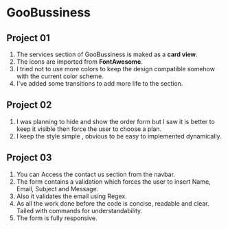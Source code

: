 # GooBussiness

## Project 01
<ol>
    <li>The services section of GooBussiness is maked as a <b>card view</b>.</li>
    <li>The icons are imported from <b>FontAwesome</b>.</li>
    <li>I tried not to use more colors to keep the design compatible somehow with the current color scheme.</li>
    <li>I've added some transitions to add more life to the section.</li>
</ol>

## Project 02
<ol>
    <li>I was planning to hide and show the order form but I saw it is better to keep it visible then force the user to choose a plan.</li>
    <li>I keep the style simple , obvious to be easy to implemented dynamically. </li>
</ol>

## Project 03
<ol>
    <li>You can Access the contact us section from the navbar.</li>
    <li>The form contains a validation which forces the user to insert Name, Email, Subject and Message.</li>
    <li>Also it validates the email using Regex.</li>
    <li>As all the work done before the code is concise, readable and clear. Tailed with commands for understandability.</li>
    <li>The form is fully responsive.</li>
</ol>

